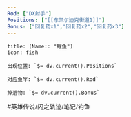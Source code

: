 ```yaml
---
Rod: ["DX射手"]
Positions: ["[[东凯尔迪克街道1]]"]
Bonus: ["回复药x1","回复药x2","回复药x3"]
---
```

```ad-abstract
title: (Name:: "鲤鱼")
icon: fish

出现位置: `$= dv.current().Positions`

对应鱼竿: `$= dv.current().Rod`

掉落物: `$= dv.current().Bonus`

```
#英雄传说/闪之轨迹/笔记/钓鱼